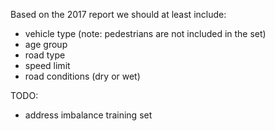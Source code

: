 Based on the 2017 report we should at least include:

- vehicle type (note: pedestrians are not included in the set)
- age group
- road type
- speed limit
- road conditions (dry or wet)


TODO:
- address imbalance training set

